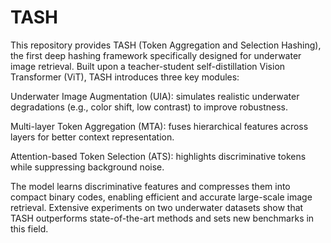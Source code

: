 # TASH
This repository provides TASH (Token Aggregation and Selection Hashing), the first deep hashing framework specifically designed for underwater image retrieval.
Built upon a teacher-student self-distillation Vision Transformer (ViT), TASH introduces three key modules:

Underwater Image Augmentation (UIA): simulates realistic underwater degradations (e.g., color shift, low contrast) to improve robustness.

Multi-layer Token Aggregation (MTA): fuses hierarchical features across layers for better context representation.

Attention-based Token Selection (ATS): highlights discriminative tokens while suppressing background noise.

The model learns discriminative features and compresses them into compact binary codes, enabling efficient and accurate large-scale image retrieval. Extensive experiments on two underwater datasets show that TASH outperforms state-of-the-art methods and sets new benchmarks in this field.
